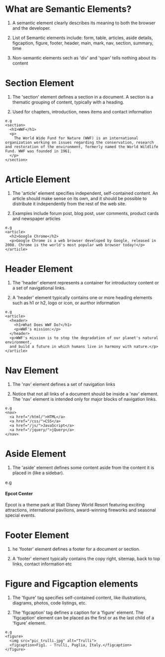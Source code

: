 # What are Semantic Elements?

  1. A semantic element clearly describes its meaning to both the browser and
     the developer.
  
  2. List of Semantic elements include: form, table, articles, aside details,
     figcaption, figure, footer, header, main, mark, nav, section, summary, time
  
  3. Non-semantic elements sech as 'div' and 'span' tells nothing about its content

# Section Element

  1. The 'section' element defines a section in a document. A section is a
     thematic grouping of content, typically with a heading.
  
  2. Used for chapters, introduction, news items and contact information

    e.g
    <section>
      <h1>WWF</h1>
      <p>
        The World Wide Fund for Nature (WWF) is an international organization working on issues regarding the conservation, research and restoration of the environment, formerly named the World Wildlife Fund. WWF was founded in 1961.
      </p>
    </section>

# Article Element

  1. The 'article' element specifies independent, self-contained content. An
     article should make sense on its own, and it should be possible to
     distribute it independently from the rest of the web site.
  
  2. Examples include forum post, blog post, user comments, product cards and
     newspaper articles

    e.g
    <article>
      <h2>Google Chrome</h2>
      <p>Google Chrome is a web browser developed by Google, released in 2008. Chrome is the world's most popular web browser today!</p>
    </article>

# Header Element

  1. The 'header' element represents a container for introductory content or a
     set of navigational links.
  
  2. A 'header' element typically contains one or more heading elements such as
     h1 or h2, logo or icon, or aurthor information

    e.g
    <article>
      <header>
        <h1>What Does WWF Do?</h1>
        <p>WWF's mission:</p>
      </header>
      <p>WWF's mission is to stop the degradation of our planet's natural environment,
      and build a future in which humans live in harmony with nature.</p>
    </article>

# Nav Element 

  1. The 'nav' element defines a set of navigation links

  2. Notice that not all links of a document should be inside a 'nav' element.
     The 'nav' element is intended only for major blocks of navigation links.
  
    e.g
    <nav>
      <a href="/html/">HTML</a>
      <a href="/css/">CSS</a> 
      <a href="/js/">JavaScript</a>
      <a href="/jquery/">jQuery</a>
    </nav>

# Aside Element

  1. The 'aside' element defines some content aside from the content it is placed in (like a sidebar).

  e.g
  <aside>
    <h4>Epcot Center</h4>
    <p>Epcot is a theme park at Walt Disney World Resort featuring exciting attractions, international pavilions, award-winning fireworks and seasonal special events.</p>
  </aside>

# Footer Element 

  1. he 'footer' element defines a footer for a document or section.

  2. A 'footer' element typically contains the copy right, sitemap, back to top
     links, contact information etc

# Figure and Figcaption elements

  1. The 'figure' tag specifies self-contained content, like illustrations,
     diagrams, photos, code listings, etc.
  
  2. The 'figcaption' tag defines a caption for a 'figure' element. The
     'figcaption' element can be placed as the first or as the last child of a
     'figure' element.

    e.g
    <figure>
      <img src="pic_trulli.jpg" alt="Trulli">
      <figcaption>Fig1. - Trulli, Puglia, Italy.</figcaption>
    </figure>
